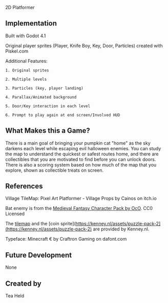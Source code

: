 2D Platformer

## Implementation
Built with Godot 4.1

Original player sprites (Player, Knife Boy, Key, Door, Particles) created with Piskel.com

Additional Features:

 
	1. Original sprites
 
	2. Multiple levels
 
	3. Particles (key, player landing)
 
	4. Parallax/Animated background
 
	5. Door/Key interaction in each level
 
	6. Prompt to play again at end screen/Involved HUD

## What Makes this a Game?
There is a main goal of bringing your pumpkin cat "home" as the sky darkens each level while escaping evil halloween enemies. You can study the map to understand the quickest or safest routes home, and there are collectibles that you are motivated to find before you can unlock doors. There is also a scoring system based on how much of the map that you explore, shown as collectible treats on screen.

## References
Village TileMap: Pixel Art Platformer - Village Props by Cainos on itch.io

Bat enemy is from the [Medieval Fantasy Character Pack by OcO](https://oco.itch.io/medieval-fantasy-character-pack). CC0 Licensed

The [tilemap](https://kenney.nl/assets/abstract-platformer) and the [coin sprite](https://kenney.nl/assets/puzzle-pack-2](https://kenney.nl/assets/puzzle-pack-2) are provided by Kenney.nl.

Typeface: Minecraft € by Craftron Gaming on dafont.com

## Future Development

None

## Created by
Tea Held

